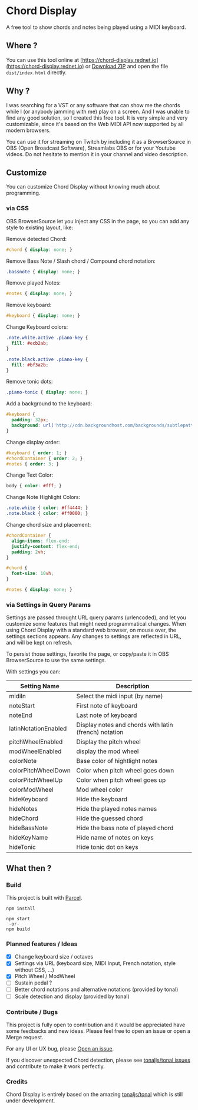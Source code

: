 # Chord Display

A free tool to show chords and notes being played using a MIDI keyboard.

## Where ?

You can use this tool online at [https://chord-display.rednet.io](https://chord-display.rednet.io) or [Download ZIP](https://github.com/rednetio/chord-display/archive/master.zip) and open the file `dist/index.html` directly.

## Why ?

I was searching for a VST or any software that can show me the chords while I (or anybody jamming with me) play on a screen.
And I was unable to find any good solution, so I created this free tool.
It is very simple and very customizable, since it's based on the Web MIDI API now supported by all modern browsers.

You can use it for streaming on Twitch by including it as a BrowserSource in OBS (Open Broadcast Software), Streamlabs OBS or for your Youtube videos.
Do not hesitate to mention it in your channel and video description.

## Customize

You can customize Chord Display without knowing much about programming.

### via CSS

OBS BrowserSource let you inject any CSS in the page, so you can add any style to existing layout, like:

Remove detected Chord:
```css
#chord { display: none; }
```

Remove Bass Note / Slash chord / Compound chord notation:
```css
.bassnote { display: none; }
```

Remove played Notes:
```css
#notes { display: none; }
```

Remove keyboard:
```css
#keyboard { display: none; }
```

Change Keyboard colors:
```css
.note.white.active .piano-key {
  fill: #ecb2ab;
}

.note.black.active .piano-key {
  fill: #bf3a2b;
}
```

Remove tonic dots:
```css
.piano-tonic { display: none; }
```

Add a background to the keyboard:
```css
#keyboard { 
  padding: 32px;
  background: url('http://cdn.backgroundhost.com/backgrounds/subtlepatterns/bo_play_pattern.png') repeat;
}
```

Change display order:
```css
#keyboard { order: 1; }
#chordContainer { order: 2; }
#notes { order: 3; }
```

Change Text Color:
```css
body { color: #fff; }
```

Change Note Highlight Colors:
```css
.note.white { color: #ff4444; }
.note.black { color: #ff0000; }
```

Change chord size and placement:
```css
#chordContainer {
  align-items: flex-end;
  justify-content: flex-end;
  padding: 2vh;
}

#chord {
  font-size: 10vh;
}

#notes { display: none; }
```

### via Settings in Query Params

Settings are passed throught URL query params (urlencoded), and let you customize some features that might need programmatical changes.
When using Chord Display with a standard web browser, on mouse over, the settings sections appears.
Any changes to settings are reflected in URL, and will be kept on refresh.

To persist those settings, favorite the page, or copy/paste it in OBS BrowserSource to use the same settings.

With settings you can:

| Setting Name         | Description                                           |
|----------------------|-------------------------------------------------------|
| midiIn               | Select the midi input (by name)                       |
| noteStart            | First note of keyboard                                |
| noteEnd              | Last note of keyboard                                 |
| latinNotationEnabled | Display notes and chords with latin (french) notation |
| pitchWheelEnabled    | Display the pitch wheel                               |
| modWheelEnabled      | display the mod wheel                                 |
| colorNote            | Base color of hightlight notes                        |
| colorPitchWheelDown  | Color when pitch wheel goes down                      |
| colorPitchWheelUp    | Color when pitch wheel goes up                        |
| colorModWheel        | Mod wheel color                                       |
| hideKeyboard         | Hide the keyboard                                     |
| hideNotes            | Hide the played notes names                           |
| hideChord            | Hide the guessed chord                                |
| hideBassNote         | Hide the bass note of played chord                    |
| hideKeyName          | Hide name of notes on keys                            |
| hideTonic            | Hide tonic dot on keys                                |

## What then ?

### Build

This project is built with [Parcel](https://parceljs.org).

```
npm install

npm start
 -or-
npm build
```

### Planned features / Ideas

- [x] Change keyboard size / octaves
- [x] Settings via URL (keyboard size, MIDI Input, French notation, style without CSS, ...)
- [x] Pitch Wheel / ModWheel
- [ ] Sustain pedal ?
- [ ] Better chord notations and alternative notations (provided by tonal)
- [ ] Scale detection and display (provided by tonal)

### Contribute / Bugs

This project is fully open to contribution and it would be appreciated have some feedbacks and new ideas.
Please feel free to open an issue or open a Merge request.

For any UI or UX bug, please [Open an issue](https://github.com/rednetio/chord-display/issues).

If you discover unexpected Chord detection, please see [tonaljs/tonal issues](https://github.com/tonaljs/tonal/issues) and contribute to make it work perfectly.

### Credits

Chord Display is entirely based on the amazing [tonaljs/tonal](https://github.com/tonaljs/tonal) which is still under development.
